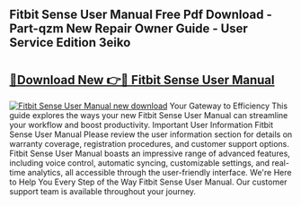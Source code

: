 ## Fitbit Sense User Manual Free Pdf Download - Part-qzm New Repair Owner Guide - User Service Edition 3eiko

# <h2><a href="http://cf17367.oget.top/?id=Fitbit+Sense+User+Manual">🔗Download New 👉🔴 Fitbit Sense User Manual</a></h2>

[![Fitbit Sense User Manual new download](https://i.imgur.com/5g1atiW.png)](http://cf17367.oget.top/?id=Fitbit+Sense+User+Manual)
Your Gateway to Efficiency This guide explores the ways your new Fitbit Sense User Manual can streamline your workflow and boost productivity. Important User Information Fitbit Sense User Manual Please review the user information section for details on warranty coverage, registration procedures, and customer support options. Fitbit Sense User Manual boasts an impressive range of advanced features, including voice control, automatic syncing, customizable settings, and real-time analytics, all accessible through the user-friendly interface. We're Here to Help You Every Step of the Way Fitbit Sense User Manual. Our customer support team is available throughout your journey.
